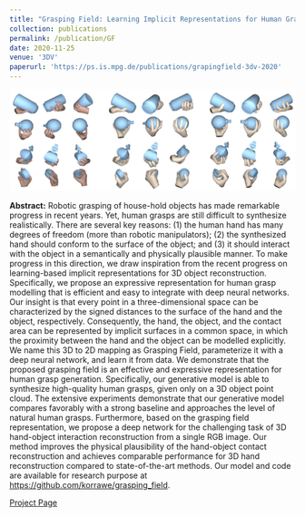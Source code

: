 ```yaml
---
title: "Grasping Field: Learning Implicit Representations for Human Grasps (best paper award)"
collection: publications
permalink: /publication/GF
date: 2020-11-25
venue: '3DV'
paperurl: 'https://ps.is.mpg.de/publications/grapingfield-3dv-2020'
---
```

![alt text](../images/GF-teaser.png)<!-- .element height="20%" width="20%" -->

__Abstract:__ 
Robotic grasping of house-hold objects has made remarkable progress in recent years. Yet, human grasps are still difficult to synthesize realistically. There are several key reasons: (1) the human hand has many degrees of freedom (more than robotic manipulators); (2) the synthesized hand should conform to the surface of the object; and (3) it should interact with the object in a semantically and physically plausible manner. To make progress in this direction, we draw inspiration from the recent progress on learning-based implicit representations for 3D object reconstruction. Specifically, we propose an expressive representation for human grasp modelling that is efficient and easy to integrate with deep neural networks. Our insight is that every point in a three-dimensional space can be characterized by the signed distances to the surface of the hand and the object, respectively. Consequently, the hand, the object, and the contact area can be represented by implicit surfaces in a common space, in which the proximity between the hand and the object can be modelled explicitly. We name this 3D to 2D mapping as Grasping Field, parameterize it with a deep neural network, and learn it from data. We demonstrate that the proposed grasping field is an effective and expressive representation for human grasp generation. Specifically, our generative model is able to synthesize high-quality human grasps, given only on a 3D object point cloud. The extensive experiments demonstrate that our generative model compares favorably with a strong baseline and approaches the level of natural human grasps. Furthermore, based on the grasping field representation, we propose a deep network for the challenging task of 3D hand-object interaction reconstruction from a single RGB image. Our method improves the physical plausibility of the hand-object contact reconstruction and achieves comparable performance for 3D hand reconstruction compared to state-of-the-art methods. Our model and code are available for research purpose at https://github.com/korrawe/grasping_field.

[Project Page](https://ps.is.mpg.de/publications/grapingfield-3dv-2020)



